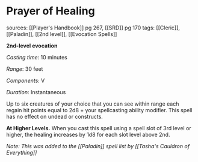 # Prayer of Healing
sources: [[Player's Handbook]] pg 267, [[SRD]] pg 170
tags: [[Cleric]], [[Paladin]], [[2nd level]], [[Evocation Spells]]

**2nd-level evocation**

*Casting time*: 10 minutes

*Range*: 30 feet

*Components*: V

*Duration*: Instantaneous

Up to six creatures of your choice that you can see within range each regain hit points equal to 2d8 + your spellcasting ability modifier. This spell has no effect on undead or constructs.

**At Higher Levels.** When you cast this spell using a spell slot of 3rd level or higher, the healing increases by 1d8 for each slot level above 2nd.

*Note: This was added to the [[Paladin]] spell list by [[Tasha's Cauldron of Everything]]*